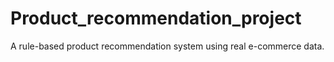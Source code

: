 # Product_recommendation_project
A rule-based product recommendation system using real e-commerce data.
